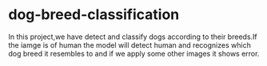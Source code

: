 # dog-breed-classification
In this project,we have detect and classify dogs according to their breeds.If the iamge is of human the model will detect human and recognizes which dog breed it resembles to and if we apply some other images it shows error.

